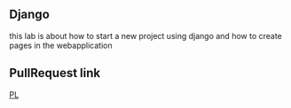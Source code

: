 ## Django
this lab is about how to start a new project using django and how to create pages in the webapplication 

## PullRequest link
[PL](https://github.com/ahmadalrasheed/django-snacks/pull/1)
